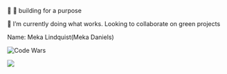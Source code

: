 👋 
 👀 building for a purpose
 
 🌱 I’m currently doing what works.
  Looking to collaborate on green projects 
  
 
  
 Name: Meka Lindquist(Meka Daniels)



 


![Code Wars](https://www.codewars.com/users/couchmeka/badges/large)

![](https://komarev.com/ghpvc/?username=couchmeka&color=green)

